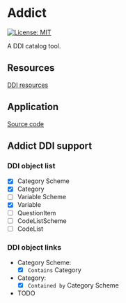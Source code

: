 # Addict

[![License: MIT](https://img.shields.io/badge/License-MIT-blue.svg)](https://opensource.org/licenses/MIT)

A DDI catalog tool.

## Resources

[DDI resources](./resources/README.md)

## Application

[Source code](./app/README.md)

## Addict DDI support

### DDI object list

- [x] Category Scheme
- [x] Category
- [ ] Variable Scheme
- [x] Variable
- [ ] QuestionItem
- [ ] CodeListScheme
- [ ] CodeList

### DDI object links

- Category Scheme:
    - [x] `Contains` Category
- Category:
    - [x] `Contained by` Category Scheme
- TODO